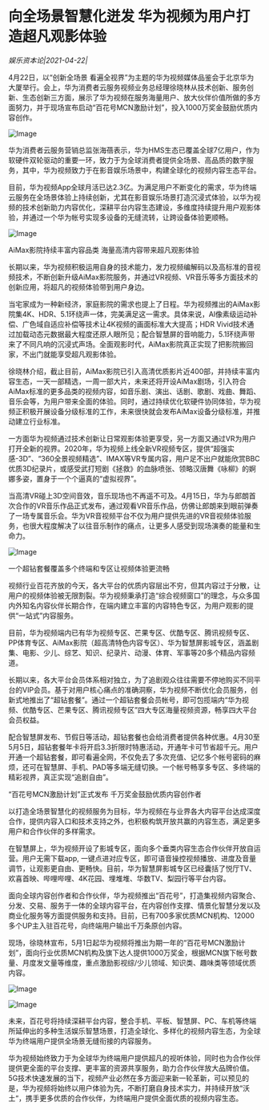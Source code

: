# 向全场景智慧化迸发 华为视频为用户打造超凡观影体验

*娱乐资本论|2021-04-22|*

4月22日，以“创新全场景 看遍全视界”为主题的华为视频媒体品鉴会于北京华为大厦举行。会上，华为消费者云服务视频业务总经理徐晓林从技术创新、服务创新、生态创新三方面，展示了华为视频在服务海量用户、放大伙伴价值所做的多方面努力，并于现场宣布启动“百花号MCN激励计划”，投入1000万奖金鼓励优质内容创作。

![Image](http://static.ylzbl.com/uploads/ueditor/php/upload/image/20210422/1619085781483183.png)

华为消费者云服务营销总监张海蓓表示，华为HMS生态已覆盖全球7亿用户，作为软硬件双轮驱动的重要一环，致力于为全球消费者提供全场景、高品质的数字服务，其中，华为视频致力于在影音娱乐场景中，构建全球化的视频内容生态平台。

目前，华为视频App全球月活已达2.3亿。为满足用户不断变化的需求，华为终端云服务在全场景体验上持续创新，尤其在影音娱乐场景打造沉浸式体验，以华为视频的技术创新助力内容优化，深耕平台内容生态建设，多维度持续提升用户观影体验，并通过一个华为帐号实现多设备的无缝流转，让跨设备体验更顺畅。

![Image](http://static.ylzbl.com/uploads/ueditor/php/upload/image/20210422/1619085783548045.png)

AiMax影院持续丰富内容品类 海量高清内容带来超凡观影体验

长期以来，华为视频积极运用自身的技术能力，发力视频编解码以及高标准的音视频技术，不断创新升级AiMax影院服务，并通过VR视频、VR音乐等多方面技术的创新应用，将超凡的视频体验带到用户身边。

当宅家成为一种新经济，家庭影院的需求也提上了日程。华为视频推出的AiMax影院集4K、HDR、5.1环绕声一体，完美满足这一需求。具体来说，AI像素级运动补偿、广色域自适应补偿等技术让4K视频的画面标准大大提高；HDR Vivid技术通过加载动态元数据最大程度还原人眼所见；配合智慧屏的音响能力，5.1环绕声带来了不同凡响的沉浸式声场。全面观影时代，AiMax影院真正实现了把影院搬回家，不出门就能享受超凡观影体验。

徐晓林介绍，截止目前，AiMax影院已引入高清优质影片近400部，并持续丰富内容生态，一天一部精选，一周一部大片，未来还将开设AiMax剧场，引入符合AiMax标准的更多品类的视频内容，如音乐剧、演出、话剧、歌剧、戏曲、舞蹈、音乐会等，为用户带来全面的体验。同时，通过持续优化软硬件协同体验，华为视频正积极开展设备分级标准的工作，未来很快就会发布AiMax设备分级标准，并推动建立行业标准。

一方面华为视频通过技术创新让日常观影体验更享受，另一方面又通过VR为用户打开全新的视界。2020年，华为视频上线全新VR视频专区，提供“超强实感-3D”、“360全景视频精选”、IMAX等VR专属内容，用户足不出户就能欣赏BBC优质3D纪录片，或感受武打短剧《拯救》的血脉喷张、领略汉唐舞《咏柳》的婀娜多姿，置身于一个个逼真的“虚拟视界”。

当高清VR碰上3D空间音效，音乐现场也不再遥不可及。4月15日，华为与郎朗首次合作的VR音乐作品正式发布，通过观看VR音乐作品，仿佛让郎朗来到眼前弹奏了一场专属音乐会。华为VR音视频平台不仅为用户提供先进的VR音视频体验服务，也很大程度解决了以往音乐制作的痛点，让更多人感受到现场演奏的能量和生命力。

![Image](http://static.ylzbl.com/uploads/ueditor/php/upload/image/20210422/1619097118477597.jpeg)

一个超钻套餐覆盖多个终端和专区让视频体验更流畅

视频行业百花齐放的今天，各大平台的优质内容层出不穷，但其内容过于分散，让用户的视频体验被无限割裂。华为视频秉承打造“综合视频窗口”的理念，与众多国内外知名内容伙伴长期合作，在端内建立丰富的内容特色专区，为用户观影的提供“一站式”内容服务。

目前，华为视频端内已有华为视频专区、芒果专区、优酷专区、腾讯视频专区、PP体育专区、AiMax影院（超高清特色内容专区）、华为智慧屏影城专区，涵盖剧集、电影、少儿、综艺、知识、纪录片、动漫、体育、军事等20多个精品内容频道。

长期以来，各大平台会员体系相对独立，为了追剧观众往往需要不停地购买不同平台的VIP会员。基于对用户核心痛点的准确洞察，华为视频不断优化会员服务，创新式地推出了“超钻套餐”。通过一个超钻套餐会员帐号，即可包揽端内“华为视频、优酷专区、芒果专区、腾讯视频专区”四大专区海量视频资源，畅享四大平台会员权益。

配合智慧屏发布、节假日等活动，超钻套餐也会给消费者提供各种优惠。4月30至5月5日，超钻套餐年卡将开启3.3折限时特惠活动，开通年卡可节省超千元。用户开通一个超钻套餐，即可看遍全网，不仅免去了多次充值、记忆多个帐号密码的麻烦，还可在智慧屏、手机、PAD等多端无缝切换。一个帐号畅享多专区、多终端的精彩视界，真正实现“追剧自由”。

“百花号MCN激励计划”正式发布 千万奖金鼓励优质内容创作者

以打造全场景智慧化的视频服务为目标，华为视频在与业界各大内容平台达成深度合作，提供内容入口和技术支持之外，也积极构筑开放共赢的内容生态，满足更多用户和合作伙伴的多样需求。

在智慧屏上，华为视频开设了影城专区，面向多个垂类内容生态合作伙伴开放自运营。用户无需下载app, 一键点进对应专区，即可语音操控视频播放、进度及音量调节，让观影更自由、更畅快。目前，华为智慧屏影城专区已经囊括了悦厅TV、欢喜首映、哔哩哔哩、4K花园、埋堆堆、华数TV、梨园行等平台内容。

面向全球内容创作者和合作伙伴，华为视频推出“百花号”，打造集视频内容聚合、分发、交易、服务于一体的全球内容平台，在内容创作支撑、情景化智慧分发以及商业化服务等方面提供服务和支持。目前，已有700多家优质MCN机构、12000多个UP主入驻百花号，向终端用户输出千万条原创内容。

现场，徐晓林宣布，5月1日起华为视频将推出为期一年的“百花号MCN激励计划”，面向行业优质MCN机构及旗下达人提供1000万奖金，根据MCN旗下帐号数量、月度发文量等维度，重点激励影视综/少儿领域、知识类、趣味类等领域优质内容。

![Image](http://static.ylzbl.com/uploads/ueditor/php/upload/image/20210422/1619097182447429.jpeg)

![Image](http://static.ylzbl.com/uploads/ueditor/php/upload/image/20210422/1619085800974745.png)

未来，百花号将持续深耕平台内容，整合手机、平板、智慧屏、PC、车机等终端所延伸出的多种生活娱乐智慧场景，打造全球化、多样化的视频内容生态，为全球华为终端用户提供全场景无缝衔接的内容服务。

华为视频始终致力于为全球华为终端用户提供超凡的视听体验，同时也为合作伙伴提供更全面的平台支撑、更丰富的资源共享服务，助力合作伙伴放大品牌价值。5G技术快速发展的当下，视频产业必然在多方面迎来新一轮革新，可以预见的是，华为视频将始终以用户体验为先，不断打磨自身技术实力，并持续开放“沃土“，携手更多优质的合作伙伴，为终端用户提供全面优质的视频内容生态。

